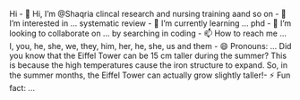 Hi - 👋 Hi, I’m @Shaqria
clincal research and nursing training aand so on - 👀 I’m interested in ...
systematic review - 🌱 I’m currently learning ...
phd - 💞️ I’m looking to collaborate on ...
by searching in coding - 📫 How to reach me ...
I, you, he, she, we, they, him, her, he, she, us and them - 😄 Pronouns: ...
Did you know that the Eiffel Tower can be 15 cm taller during the summer? This is because the high temperatures cause the iron structure to expand. So, in the summer months, the Eiffel Tower can actually grow slightly taller!- ⚡ Fun fact: ...

<!---
Shaqria/Shaqria is a ✨ special ✨ repository because its `README.md` (this file) appears on your GitHub profile.
You can click the Preview link to take a look at your changes.
--->
